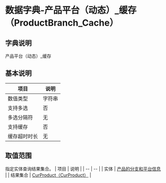 # 数据字典-产品平台（动态）_缓存（ProductBranch_Cache）
## 字典说明
产品平台（动态）_缓存

## 基本说明
| 项目 | 说明 |
| -- | -- |
| 数值类型 | 字符串 |
| 支持多选 | 否 |
| 多选分隔符 | 无 |
| 支持缓存 | 否 |
| 缓存超时时长 | 无 |

## 取值范围
指定实体查询结果集合。
| 项目 | 说明 |
| -- | -- |
| 实体 | [产品的分支和平台信息](../module/zentao/Branch) |
| 结果集合 | [CurProduct（CurProduct）]() |

